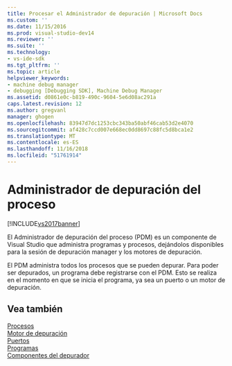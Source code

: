 ```yaml
---
title: Procesar el Administrador de depuración | Microsoft Docs
ms.custom: ''
ms.date: 11/15/2016
ms.prod: visual-studio-dev14
ms.reviewer: ''
ms.suite: ''
ms.technology:
- vs-ide-sdk
ms.tgt_pltfrm: ''
ms.topic: article
helpviewer_keywords:
- machine debug manager
- debugging [Debugging SDK], Machine Debug Manager
ms.assetid: d0861e0c-b819-490c-9604-5e6d08ac291a
caps.latest.revision: 12
ms.author: gregvanl
manager: ghogen
ms.openlocfilehash: 83947d7dc1253cbc343ba50abf46cab53d2e4070
ms.sourcegitcommit: af428c7ccd007e668ec0dd8697c88fc5d8bca1e2
ms.translationtype: MT
ms.contentlocale: es-ES
ms.lasthandoff: 11/16/2018
ms.locfileid: "51761914"
---
```

# <a name="process-debug-manager"></a>Administrador de depuración del proceso
[!INCLUDE[vs2017banner](../../includes/vs2017banner.md)]

El Administrador de depuración del proceso (PDM) es un componente de Visual Studio que administra programas y procesos, dejándolos disponibles para la sesión de depuración manager y los motores de depuración.  
  
 El PDM administra todos los procesos que se pueden depurar. Para poder ser depurados, un programa debe registrarse con el PDM. Esto se realiza en el momento en que se inicia el programa, ya sea un puerto o un motor de depuración.  
  
## <a name="see-also"></a>Vea también  
 [Procesos](../../extensibility/debugger/processes.md)   
 [Motor de depuración](../../extensibility/debugger/debug-engine.md)   
 [Puertos](../../extensibility/debugger/ports.md)   
 [Programas](../../extensibility/debugger/programs.md)   
 [Componentes del depurador](../../extensibility/debugger/debugger-components.md)

